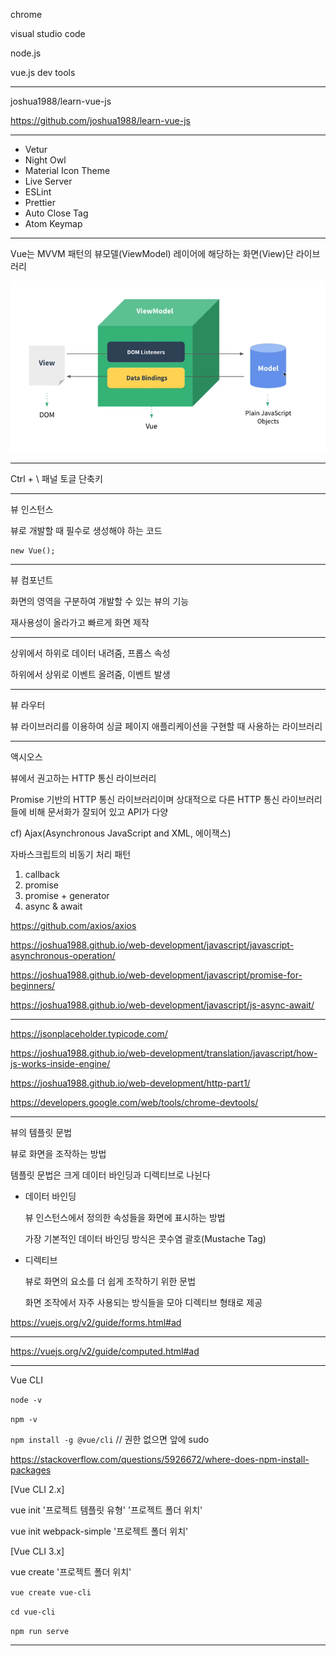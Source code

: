 chrome

visual studio code

node.js

vue.js dev tools

---

joshua1988/learn-vue-js

https://github.com/joshua1988/learn-vue-js

---

- Vetur
- Night Owl
- Material Icon Theme
- Live Server
- ESLint
- Prettier
- Auto Close Tag
- Atom Keymap

---

Vue는 MVVM 패턴의 뷰모델(ViewModel) 레이어에 해당하는 화면(View)단 라이브러리

![image-20200908213931410](./imgs/image-20200908213931410.png)

---

Ctrl + \ 패널 토글 단축키

---

뷰 인스턴스

뷰로 개발할 때 필수로 생성해야 하는 코드

```vue
new Vue();
```

---

뷰 컴포넌트

화면의 영역을 구분하여 개발할 수 있는 뷰의 기능

재사용성이 올라가고 빠르게 화면 제작

---

상위에서 하위로 데이터 내려줌, 프롭스 속성

하위에서 상위로 이벤트 올려줌, 이벤트 발생

---

뷰 라우터

뷰 라이브러리를 이용하여 싱글 페이지 애플리케이션을 구현할 때 사용하는 라이브러리

---

액시오스

뷰에서 권고하는 HTTP 통신 라이브러리

Promise 기반의 HTTP 통신 라이브러리이며 상대적으로 다른 HTTP 통신 라이브러리들에 비해 문서화가 잘되어 있고 API가 다양

cf) Ajax(Asynchronous JavaScript and XML, 에이잭스) 



자바스크립트의 비동기 처리 패턴

1. callback
2. promise
3. promise + generator
4. async & await

https://github.com/axios/axios

https://joshua1988.github.io/web-development/javascript/javascript-asynchronous-operation/

https://joshua1988.github.io/web-development/javascript/promise-for-beginners/

https://joshua1988.github.io/web-development/javascript/js-async-await/

---

https://jsonplaceholder.typicode.com/

https://joshua1988.github.io/web-development/translation/javascript/how-js-works-inside-engine/

https://joshua1988.github.io/web-development/http-part1/

https://developers.google.com/web/tools/chrome-devtools/

---

뷰의 템플릿 문법

뷰로 화면을 조작하는 방법

템플릿 문법은 크게 데이터 바인딩과 디렉티브로 나뉜다

* 데이터 바인딩

  뷰 인스턴스에서 정의한 속성들을 화면에 표시하는 방법

  가장 기본적인 데이터 바인딩 방식은 콧수염 괄호(Mustache Tag)

* 디렉티브

  뷰로 화면의 요소를 더 쉽게 조작하기 위한 문법

  화면 조작에서 자주 사용되는 방식들을 모아 디렉티브 형태로 제공

https://vuejs.org/v2/guide/forms.html#ad

---

https://vuejs.org/v2/guide/computed.html#ad

---

Vue CLI

`node -v`

`npm -v`

`npm install -g @vue/cli`  // 권한 없으면 앞에 sudo

https://stackoverflow.com/questions/5926672/where-does-npm-install-packages

[Vue CLI 2.x]

vue init '프로젝트 템플릿 유형' '프로젝트 폴더 위치'

vue init webpack-simple '프로젝트 폴더 위치'



[Vue CLI 3.x]

vue create '프로젝트 폴더 위치'

`vue create vue-cli`

`cd vue-cli`

`npm run serve`

---

